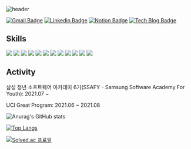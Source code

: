 <!-- ### Hi there 👋 -->
![header](https://capsule-render.vercel.app/api?type=waving&color=auto&height=160&section=header&text=Eunseong%20Nam&fontSize=50)

 [![Gmail Badge](https://img.shields.io/badge/Gmail-d14836?style=flat-square&logo=Gmail&logoColor=white&link=mailto:snugyun01@gmail.com)](mailto:llewrones@gmail.com)
 [![Linkedin Badge](https://img.shields.io/badge/-LinkedIn-blue?style=flat-square&logo=Linkedin&logoColor=white&link=https://www.linkedin.com/in/eunseong-nam-507834201/)](https://www.linkedin.com/in/eunseong-nam-507834201/)
[![Notion Badge](https://img.shields.io/badge/Notion-%23000000.svg?style=flat-square&logo=notion&logoColor=white)](https://grave-punishment-236.notion.site/88f5dbbdca044ea7a24ab8d2b82458d9)
[![Tech Blog Badge](http://img.shields.io/badge/-Tech%20blog-black?style=flat-square&link=https://nesllewr.tistory.com/)](https://nesllewr.tistory.com/)

	
Skills
---

<img src ="https://img.shields.io/badge/Python-3776AB.svg?&style=flat-square&logo=Python&logoColor=white"/> <img src="https://img.shields.io/badge/JAVA-007396?style=flat-square&logo=java&logoColor=white">
<img src="https://img.shields.io/badge/Spring-6DB33F?style=flat-square&logo=Spring&logoColor=white">
<img src="https://img.shields.io/badge/mysql-4479A1?style=flat-square&logo=mysql&logoColor=white">
<img src="https://img.shields.io/badge/html-E34F26?style=flat-square&logo=html5&logoColor=white">
<img src="https://img.shields.io/badge/css-1572B6?style=flat-square&logo=css3&logoColor=white">
<img src="https://img.shields.io/badge/javascript-F7DF1E?style=flat-square&logo=javascript&logoColor=black">
<img src="https://img.shields.io/badge/jquery-0769AD?style=flat-square&logo=jquery&logoColor=white">
<img src="https://img.shields.io/badge/react-61DAFB?style=flat-square&logo=react&logoColor=black">
<img src="https://img.shields.io/badge/bootstrap-7952B3?style=flat-square&logo=bootstrap&logoColor=white">
<img src="https://img.shields.io/badge/github-181717?style=flat-square&logo=github&logoColor=white">
<img src="https://img.shields.io/badge/linux-FCC624?style=flat-square&logo=linux&logoColor=black">

Activity
---
삼성 청년 소프트웨어 아카데미 6기(SSAFY - Samsung Software Academy For Youth): 2021.07 ~

UCI Great Program: 2021.06 ~ 2021.08



![Anurag's GitHub stats](https://github-readme-stats.vercel.app/api?username=nesllewr&show_icons=true&theme=radical)

[![Top Langs](https://github-readme-stats.vercel.app/api/top-langs/?username=nesllewr&layout=compact)](https://github.com/anuraghazra/github-readme-stats)

[![Solved.ac
프로필](http://mazassumnida.wtf/api/generate_badge?boj=llewrog)](https://solved.ac/llewrog)

<!--
**nesllewr/nesllewr** is a ✨ _special_ ✨ repository because its `README.md` (this file) appears on your GitHub profile.

Here are some ideas to get you started:

- 🔭 I’m currently working on ...
- 🌱 I’m currently learning ...
- 👯 I’m looking to collaborate on ...
- 🤔 I’m looking for help with ...
- 💬 Ask me about ...
- 📫 How to reach me: ...
- 😄 Pronouns: ...
- ⚡ Fun fact: ...
-->
